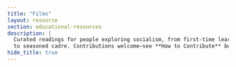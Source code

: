 ```yaml
---
title: "Films"
layout: resource
section: educational-resources
description: |
  Curated readings for people exploring socialism, from first-time learners
  to seasoned cadre. Contributions welcome—see **How to Contribute** below.
hide_title: true
---
```


